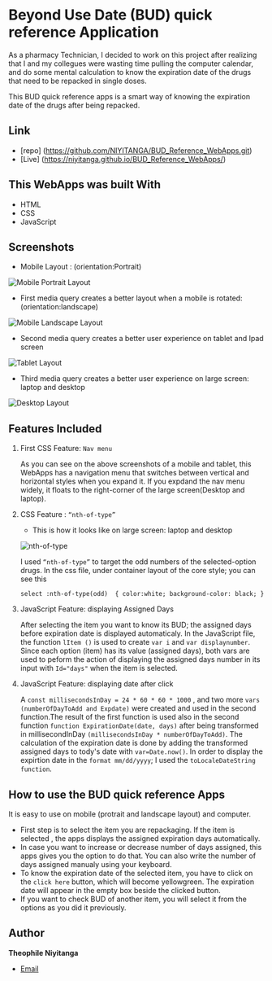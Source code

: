 # Beyond Use Date (BUD) quick reference Application
As a pharmacy Technician, I decided to work on this project after realizing that I and my collegues were wasting time pulling the computer calendar, and do some mental calculation to know the expiration date of the drugs that need to be repacked in single doses.

This BUD quick reference apps is a smart way of knowing the expiration date of the drugs after being repacked. 

## Link
 - [repo] (https://github.com/NIYITANGA/BUD_Reference_WebApps.git)
 - [Live] (https://niyitanga.github.io/BUD_Reference_WebApps/)


## This WebApps was built With

- HTML
- CSS
- JavaScript

## Screenshots
  -  Mobile Layout : (orientation:Portrait)

![Mobile Portrait Layout](https://github.com/NIYITANGA/BUD_Reference_WebApps/blob/master/image/portrait.png)

  - First media query creates a better layout when a mobile is rotated: (orientation:landscape)

![Mobile Landscape Layout](https://github.com/NIYITANGA/BUD_Reference_WebApps/blob/master/image/landscape.png)

  - Second media query creates a better user experience on tablet and Ipad screen

![Tablet Layout](https://github.com/NIYITANGA/BUD_Reference_WebApps/blob/master/image/desktop.png)

  - Third media query creates a better user experience on large screen: laptop and desktop

![Desktop Layout](https://github.com/NIYITANGA/BUD_Reference_WebApps/blob/master/image/desktop.png)


## Features Included

1. First CSS Feature: `Nav menu`

   As you can see on the above screenshots of a mobile and tablet, this WebApps has a navigation menu that switches between vertical and horizontal styles when you expand it.
   If you expdand the nav menu widely, it floats to the right-corner of the large screen(Desktop  and laptop).

2. CSS Feature : `“nth-of-type”`

    - This is how it looks like on large screen: laptop and desktop

   ![nth-of-type](https://github.com/NIYITANGA/BUD_Refence_WebApps/blob/master/image/nth-of-type-Landscape.png)
  
    
    I used `“nth-of-type”` to target the odd numbers of the selected-option drugs. In the css file, under container layout of the core style; you can see this
    
      `select :nth-of-type(odd) 
      {
        color:white;
        background-color: black;
       }`

3. JavaScript Feature: displaying Assigned Days
    
    After selecting the item you want to know its BUD; the assigned days before expiration date is displayed automaticaly. 
    In the JavaScript file, the function `lItem ()` is used to create `var i` and `var displaynumber`. Since each option (item) has its value (assigned days), both vars are used to peform the action of displaying the assigned days number in its input with `Id="days"` when the item is selected. 

4. JavaScript Feature: displaying date after click

    A `const millisecondsInDay = 24 * 60 * 60 * 1000` , and two more `vars (numberOfDayToAdd and Expdate)` were created and used in the second function.The result of the first function is used also in the second function `function ExpirationDate(date, days)` after being transformed in millisecondInDay  `(millisecondsInDay * numberOfDayToAdd)`. 
    The calculation of the expiration date is done by adding the transformed assigned days to tody's date with `var=Date.now()`. In order to display the expirtion date in the `format mm/dd/yyyy`; I used the `toLocaleDateString function`.

## How to use the BUD quick reference Apps
It is easy to use on mobile (protrait and landscape layout) and computer. 
   - First step is to select the item you are repackaging. If the item is selected , the apps displays the assigned expiration days automatically. 
   - In case you want to increase or decrease number of days assigned, this apps gives you the option to do that. You can also write the number of days assigned manualy using your keyboard.
   - To know the expiration date of the selected item, you have to click on the `click here` button, which will become yellowgreen. The expiration date will appear in the empty box beside the clicked button.
   - If you want to check BUD of another item, you will select it from the options as you did it previously. 

## Author

 **Theophile Niyitanga**
  - [Email](mailto:theophileca@gmail.com?subject=BUD "Hi!")